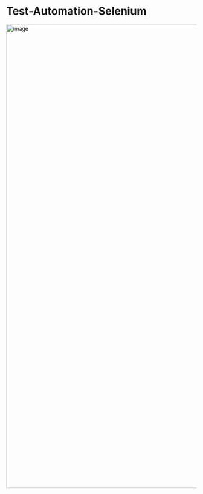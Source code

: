 # Test-Automation-Selenium
 
<img width="1223" alt="image" src="https://github.com/dmolina24/Test-Automation-Selenium/assets/55567041/1ab5d7bc-6dea-4944-a174-ccbde67b16db">
